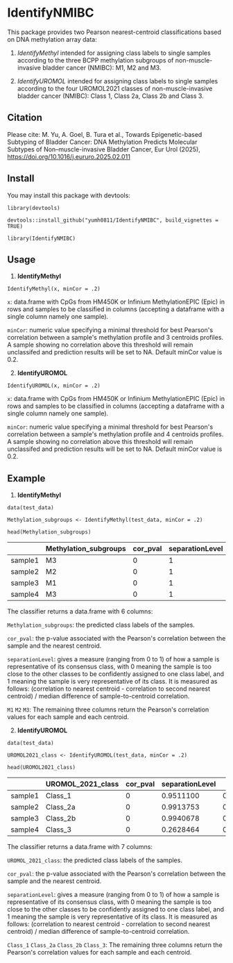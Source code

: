 # IdentifyNMIBC

This package provides two Pearson nearest-centroid classifications based on DNA methylation array data:

1)  *IdentifyMethyl* intended for assigning class labels to single samples according to the three BCPP methylation subgroups of non-muscle-invasive bladder cancer (NMIBC): M1, M2 and M3.

2)  *IdentifyUROMOL* intended for assigning class labels to single samples according to the four UROMOL2021 classes of non-muscle-invasive bladder cancer (NMIBC): Class 1, Class 2a, Class 2b and Class 3.

## Citation

Please cite: M. Yu, A. Goel, B. Tura et al., Towards Epigenetic-based Subtyping of Bladder Cancer: DNA Methylation Predicts Molecular
Subtypes of Non–muscle-invasive Bladder Cancer, Eur Urol (2025), https://doi.org/10.1016/j.eururo.2025.02.011

## Install

You may install this package with devtools:

```{r}
library(devtools)

devtools::install_github("yumh0811/IdentifyNMIBC", build_vignettes = TRUE)

library(IdentifyNMIBC)
```

## Usage

1.  **IdentifyMethyl**

```{r}
IdentifyMethyl(x, minCor = .2)
```

`x`: data.frame with CpGs from HM450K or Infinium MethylationEPIC (Epic) in rows and samples to be classified in columns (accepting a dataframe with a single column namely one sample).

`minCor`: numeric value specifying a minimal threshold for best Pearson's correlation between a sample's methylation profile and 3 centroids profiles. A sample showing no correlation above this threshold will remain unclassifed and prediction results will be set to NA. Default minCor value is 0.2.

2.  **IdentifyUROMOL**

```{r}
IdentifyUROMOL(x, minCor = .2)
```

`x`: data.frame with CpGs from HM450K or Infinium MethylationEPIC (Epic) in rows and samples to be classified in columns (accepting a dataframe with a single column namely one sample).

`minCor`: numeric value specifying a minimal threshold for best Pearson's correlation between a sample's methylation profile and 4 centroids profiles. A sample showing no correlation above this threshold will remain unclassifed and prediction results will be set to NA. Default minCor value is 0.2.

## Example

1.  **IdentifyMethyl**

```{r}
data(test_data)

Methylation_subgroups <- IdentifyMethyl(test_data, minCor = .2)

head(Methylation_subgroups)
```

|         | Methylation_subgroups | cor_pval | separationLevel | M1        | M2        | M3        |
|----------|------------|----------|----------|----------|----------|----------|
| sample1 | M3                    | 0        | 1               | 0.9689645 | 0.9255264 | 0.9773381 |
| sample2 | M2                    | 0        | 1               | 0.9434526 | 0.9652757 | 0.9439114 |
| sample3 | M1                    | 0        | 1               | 0.9378622 | 0.9006545 | 0.9147292 |
| sample4 | M3                    | 0        | 1               | 0.9648775 | 0.9311472 | 0.9806707 |

The classifier returns a data.frame with 6 columns:

`Methylation_subgroups`: the predicted class labels of the samples.

`cor_pval`: the p-value associated with the Pearson's correlation between the sample and the nearest centroid.

`separationLevel`: gives a measure (ranging from 0 to 1) of how a sample is representative of its consensus class, with 0 meaning the sample is too close to the other classes to be confidently assigned to one class label, and 1 meaning the sample is very representative of its class. It is measured as follows: (correlation to nearest centroid - correlation to second nearest centroid) / median difference of sample-to-centroid correlation.

`M1` `M2` `M3`: The remaining three columns return the Pearson's correlation values for each sample and each centroid.

2.  **IdentifyUROMOL**

```{r}
data(test_data)

UROMOL2021_class <- IdentifyUROMOL(test_data, minCor = .2)

head(UROMOL2021_class)
```

|         | UROMOL_2021_class | cor_pval | separationLevel | Class_1   | Class_2a  | Class_2b  | Class_3   |
|---------|---------|---------|---------|---------|---------|---------|---------|
| sample1 | Class_1           | 0        | 0.9511100       | 0.9808939 | 0.9428596 | 0.9711279 | 0.9701239 |
| sample2 | Class_2a          | 0        | 0.9913753       | 0.9492292 | 0.9687753 | 0.9488891 | 0.9433909 |
| sample3 | Class_2b          | 0        | 0.9940678       | 0.9142828 | 0.9159124 | 0.9374620 | 0.9161666 |
| sample4 | Class_3           | 0        | 0.2628464       | 0.9799166 | 0.9481460 | 0.9663972 | 0.9823269 |

The classifier returns a data.frame with 7 columns:

`UROMOL_2021_class`: the predicted class labels of the samples.

`cor_pval`: the p-value associated with the Pearson's correlation between the sample and the nearest centroid.

`separationLevel`: gives a measure (ranging from 0 to 1) of how a sample is representative of its consensus class, with 0 meaning the sample is too close to the other classes to be confidently assigned to one class label, and 1 meaning the sample is very representative of its class. It is measured as follows: (correlation to nearest centroid - correlation to second nearest centroid) / median difference of sample-to-centroid correlation.

`Class_1` `Class_2a` `Class_2b` `Class_3`: The remaining three columns return the Pearson's correlation values for each sample and each centroid.
